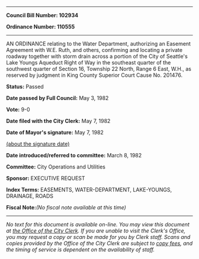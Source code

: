 

********

**Council Bill Number: 102934**
   
**Ordinance Number: 110555**
********

 AN ORDINANCE relating to the Water Department, authorizing an Easement Agreement with W.E. Ruth, and others, confirming and locating a private roadway together with storm drain across a portion of the City of Seattle's Lake Youngs Aqueduct Right of Way in the southeast quarter of the southwest quarter of Section 16, Township 22 North, Range 6 East, W.H., as reserved by judgment in King County Superior Court Cause No. 201476.

**Status:** Passed
   
**Date passed by Full Council:** May 3, 1982
   
**Vote:** 9-0
   
**Date filed with the City Clerk:** May 7, 1982
   
**Date of Mayor's signature:** May 7, 1982
   
[(about the signature date)](/~public/approvaldate.htm)
   
   
   
**Date introduced/referred to committee:** March 8, 1982
   
**Committee:** City Operations and Utilities
   
**Sponsor:** EXECUTIVE REQUEST
   
   
**Index Terms:** EASEMENTS, WATER-DEPARTMENT, LAKE-YOUNGS, DRAINAGE, ROADS

**Fiscal Note:**_(No fiscal note available at this time)_
********

_No text for this document is available on-line. You may view this document at [the Office of the City Clerk](http://www.seattle.gov/leg/clerk/contactUs.htm). If you are unable to visit the Clerk's Office, you may request a copy or scan be made for you by Clerk staff. Scans and copies provided by the Office of the City Clerk are subject to [copy fees](http://clerk.seattle.gov/~public/clerkfees.htm), and the timing of service is dependent on the availability of staff._

